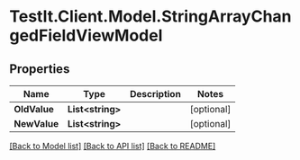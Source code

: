# TestIt.Client.Model.StringArrayChangedFieldViewModel

## Properties

Name | Type | Description | Notes
------------ | ------------- | ------------- | -------------
**OldValue** | **List&lt;string&gt;** |  | [optional] 
**NewValue** | **List&lt;string&gt;** |  | [optional] 

[[Back to Model list]](../README.md#documentation-for-models) [[Back to API list]](../README.md#documentation-for-api-endpoints) [[Back to README]](../README.md)

